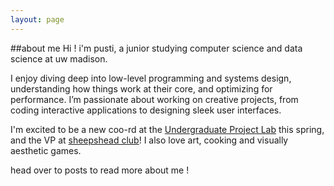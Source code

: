 ```yaml
---
layout: page 
---
```

##about me
Hi ! i'm pusti, a junior studying computer science and data science at uw madison.

I enjoy diving deep into low-level programming and systems design, understanding how things work at their core, and optimizing for performance. I’m passionate about working on creative projects, from coding interactive applications to designing sleek user interfaces. 

I'm excited to be a new coo-rd at the [Undergraduate Project Lab](https://pages.github.com/) this spring, and the VP at [sheepshead club](https://uwmadisonsheepshead.notion.site/UW-Madison-Sheepshead-Homepage-67ff4fe0ce934d428f2e63c8ef0c6220)! I also love art, cooking and visually aesthetic games.

head over to posts to read more about me !
